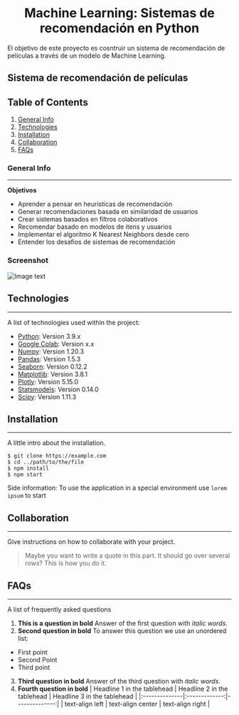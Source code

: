 <h1 align='center'>
 <b>Machine Learning: Sistemas de recomendación en Python</b>
</h1>
El objetivo de este proyecto es cosntruir un sistema de recomendación de películas a través de un modelo de Machine Learning. 

## **Sistema de recomendación de películas**


## Table of Contents
1. [General Info](#general-info)
2. [Technologies](#technologies)
3. [Installation](#installation)
4. [Collaboration](#collaboration)
5. [FAQs](#faqs)
### General Info
***
**Objetivos**

- Aprender a pensar en heurísticas de recomendación
- Generar recomendaciones basada en similaridad de usuarios
- Crear sistemas basados en filtros colaborativos
- Recomendar basado en modelos de itens y usuarios
- Implementar el algoritmo K Nearest Neighbors desde cero
- Entender los desafios de sistemas de recomendación

### Screenshot
![Image text](https://www.united-internet.de/fileadmin/user_upload/Brands/Downloads/Logo_IONOS_by.jpg)
## Technologies
***
A list of technologies used within the project:
* [Python](https://example.com): Version 3.9.x
* [Google Colab](https://example.com): Version x.x
* [Numpy](http://www.numpy.org/): Version 1.20.3
* [Pandas](https://pandas.pydata.org/): Version 1.5.3
* [Seaborn](https://seaborn.pydata.org/tutorial.html): Version 0.12.2
* [Matplotlib](https://matplotlib.org/stable/): Version 3.8.1
* [Plotly](https://matplotlib.org/stable/): Version 5.15.0
* [Statsmodels](https://www.statsmodels.org/stable/index.html): Version 0.14.0
* [Scipy](https://docs.scipy.org/doc/scipy/): Version 1.11.3

## Installation
***
A little intro about the installation. 
```
$ git clone https://example.com
$ cd ../path/to/the/file
$ npm install
$ npm start
```
Side information: To use the application in a special environment use ```lorem ipsum``` to start
## Collaboration
***
Give instructions on how to collaborate with your project.
> Maybe you want to write a quote in this part. 
> It should go over several rows?
> This is how you do it.
## FAQs
***
A list of frequently asked questions
1. **This is a question in bold**
Answer of the first question with _italic words_. 
2. __Second question in bold__ 
To answer this question we use an unordered list:
* First point
* Second Point
* Third point
3. **Third question in bold**
Answer of the third question with *italic words*.
4. **Fourth question in bold**
| Headline 1 in the tablehead | Headline 2 in the tablehead | Headline 3 in the tablehead |
|:--------------|:-------------:|--------------:|
| text-align left | text-align center | text-align right |